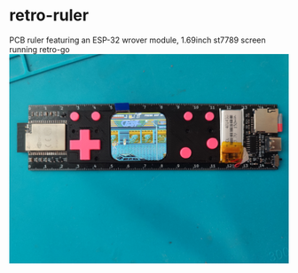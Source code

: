 # retro-ruler
PCB ruler featuring an ESP-32 wrover module, 1.69inch st7789 screen running retro-go
<img src="retro-règle.jpg"/>
